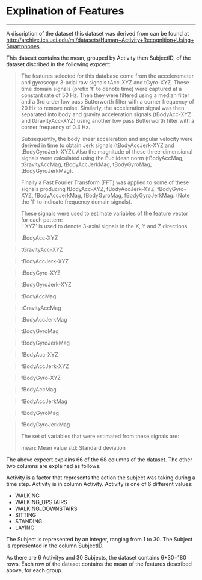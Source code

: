 # Explination of Features
-----------------------------------------------------

A discription of the dataset this dataset was derived from can be found at http://archive.ics.uci.edu/ml/datasets/Human+Activity+Recognition+Using+Smartphones.

This dataset contains the mean, grouped by Activity then SubjectID, of the dataset discribed in the following expcert:

> The features selected for this database come from the accelerometer and gyroscope 3-axial raw signals tAcc-XYZ and tGyro-XYZ. These time domain signals (prefix 't' to denote time) were captured at a constant rate of 50 Hz. Then they were filtered using a median filter and a 3rd order low pass Butterworth filter with a corner frequency of 20 Hz to remove noise. Similarly, the acceleration signal was then separated into body and gravity acceleration signals (tBodyAcc-XYZ and tGravityAcc-XYZ) using another low pass Butterworth filter with a corner frequency of 0.3 Hz. 
>
> Subsequently, the body linear acceleration and angular velocity were derived in time to obtain Jerk signals (tBodyAccJerk-XYZ and tBodyGyroJerk-XYZ). Also the magnitude of these three-dimensional signals were calculated using the Euclidean norm (tBodyAccMag, tGravityAccMag, tBodyAccJerkMag, tBodyGyroMag, tBodyGyroJerkMag). 
>
> Finally a Fast Fourier Transform (FFT) was applied to some of these signals producing fBodyAcc-XYZ, fBodyAccJerk-XYZ, fBodyGyro-XYZ, fBodyAccJerkMag, fBodyGyroMag, fBodyGyroJerkMag. (Note the 'f' to indicate frequency domain signals). 
>
> These signals were used to estimate variables of the feature vector for each pattern:  
> '-XYZ' is used to denote 3-axial signals in the X, Y and Z directions.
>
> tBodyAcc-XYZ

> tGravityAcc-XYZ

> tBodyAccJerk-XYZ

> tBodyGyro-XYZ

> tBodyGyroJerk-XYZ

> tBodyAccMag

> tGravityAccMag

> tBodyAccJerkMag

> tBodyGyroMag

> tBodyGyroJerkMag

> fBodyAcc-XYZ

> fBodyAccJerk-XYZ

> fBodyGyro-XYZ

> fBodyAccMag

> fBodyAccJerkMag

> fBodyGyroMag

> fBodyGyroJerkMag
>
> The set of variables that were estimated from these signals are: 
>
> mean: Mean value
> std: Standard deviation

The above expcert explains 66 of the 68 columns of the dataset. The other two columns are explained as follows.

Activity is a factor that represents the action the subject was taking during a time step. Activity is in column Activity. Activity is one of 6 different values:
* WALKING
* WALKING_UPSTAIRS
* WALKING_DOWNSTAIRS
* SITTING
* STANDING
* LAYING

The Subject is represented by an integer, ranging from 1 to 30. The Subject is represented in the column SubjectID.

As there are 6 Activitys and 30 Subjects, the dataset contains 6*30=180 rows. Each row of the dataset contains the mean of the features described above, for each group.

